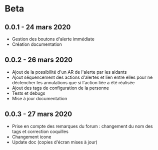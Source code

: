 # Beta

0.0.1 - 24 mars 2020
---

* Gestion des boutons d'alerte immédiate
* Création documentation

0.0.2 - 26 mars 2020
---

* Ajout de la possibilité d'un AR de l'alerte par les aidants
* Ajout séquencement des actions d'alertes et lien entre elles pour ne déclencher les annulations que si l'action liée a été réalisée
* Ajout des tags de configuration de la personne
* Tests et debugs
* Mise à jour documentation

0.0.3 - 27 mars 2020
---

* Prise en compte des remarques du forum : changement du nom des tags et correction coquilles
* Changement icone
* Update doc (copies d'écran mises à jour)
